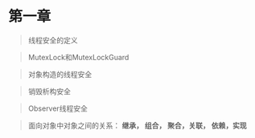 # 第一章

> 线程安全的定义

> MutexLock和MutexLockGuard

> 对象构造的线程安全

> 销毁析构安全

> Observer线程安全

> 面向对象中对象之间的关系：
> **继承， 组合， 聚合，关联， 依赖，实现**
